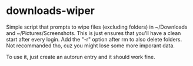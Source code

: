 # downloads-wiper
Simple script that prompts to wipe files (excluding folders) in ~/Downloads and ~/Pictures/Screenshots.
This is just ensures that you'll have a clean start after every login. Add the "-r" option after rm to also delete folders.
Not recommanded tho, cuz you might lose some more imporant data.

To use it, just create an autorun entry and it should work fine.
